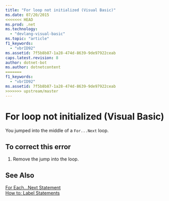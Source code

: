 ```yaml
---
title: "For loop not initialized (Visual Basic)"
ms.date: 07/20/2015
<<<<<<< HEAD
ms.prod: .net
ms.technology: 
  - "devlang-visual-basic"
ms.topic: "article"
f1_keywords: 
  - "vbrID92"
ms.assetid: 7f5b8b87-1a28-474d-8639-9de97922ceab
caps.latest.revision: 8
author: dotnet-bot
ms.author: dotnetcontent
=======
f1_keywords: 
  - "vbrID92"
ms.assetid: 7f5b8b87-1a28-474d-8639-9de97922ceab
>>>>>>> upstream/master
---
```

# For loop not initialized (Visual Basic)
You jumped into the middle of a `For...Next` loop.  
  
## To correct this error  
  
1.  Remove the jump into the loop.  
  
## See Also  
 [For Each...Next Statement](../../visual-basic/language-reference/statements/for-each-next-statement.md)  
 [How to: Label Statements](../../visual-basic/programming-guide/program-structure/how-to-label-statements.md)
